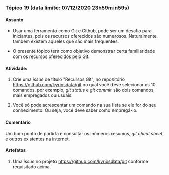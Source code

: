### Tópico 19 (data limite: **07/12/2020 23h59min59s**)

#### Assunto

- Usar uma ferramenta como Git e Github, pode ser um desafio para iniciantes, pois os recursos oferecidos são
numerosos. Naturalmente, também existem aqueles que são mais frequentes.

- O presente tópico tem como objetivo demonstrar certa familiaridade com os recursos oferecidos
pelo Git.

#### Atividade:

1. Crie uma _issue_ de título "Recursos Git", no repositório https://github.com/kyriosdata/git 
no qual você deve selecionar os 10 comandos, por exemplo, _git status_ e _git commit_ são dois
comandos, mais empregados ou usuais. 

1. Você só pode acrescentar um comando na sua lista se ele for do seu conhecimento. Ou seja,
você deve saber como empregá-lo.

#### Comentário

Um bom ponto de partida e consultar os inúmeros resumos, _git cheat sheet_, e outros 
existentes na internet.

#### Artefatos

1. Uma _issue_ no projeto https://github.com/kyriosdata/git conforme requisitado acima.

